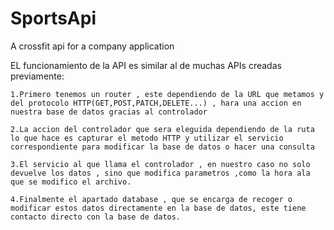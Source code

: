 # SportsApi

A crossfit api for a company application

EL funcionamiento de la API es similar al de muchas APIs creadas previamente:

	1.Primero tenemos un router , este dependiendo de la URL que metamos y del protocolo HTTP(GET,POST,PATCH,DELETE...) , hara una accion en nuestra base de datos gracias al controlador

	2.La accion del controlador que sera eleguida dependiendo de la ruta lo que hace es capturar el metodo HTTP y utilizar el servicio correspondiente para modificar la base de datos o hacer una consulta

	3.El servicio al que llama el controlador , en nuestro caso no solo devuelve los datos , sino que modifica parametros ,como la hora ala que se modifico el archivo.

	4.Finalmente el apartado database , que se encarga de recoger o modificar estos datos directamente en la base de datos, este tiene contacto directo con la base de datos.